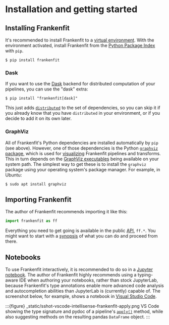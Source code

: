# Installation and getting started

## Installing Frankenfit

It's recommended to install Frankenfit to a [virtual
environment](https://packaging.python.org/en/latest/tutorials/installing-packages/#creating-and-using-virtual-environments).
With the environment activated, install Frankenfit from the [Python Package
Index](https://pypi.org/project/frankenfit/) with `pip`.

```
$ pip install frankenfit
```

### Dask

If you want to use the [Dask](https://www.dask.org) backend for distributed computation
of your pipelines, you can use the "dask" extra:
```
$ pip install "frankenfit[dask]"
```

This just adds [`distributed`](https://pypi.org/project/distributed/) to the set of
dependencies, so you can skip it if you already know that you have `distributed` in your
environment, or if you decide to add it on its own later.

### GraphViz

All of Frankenfit's Python dependencies are installed automatically by `pip` (see
above). However, one of those dependencies is the Python [`graphviz`
package](https://pypi.org/project/graphviz/), which is used for
[visualizing](visualizing-pipelines) Frankenfit pipelines and transforms. This in turn
depends on the [GraphViz executables](https://graphviz.org/download/) being available on
your system path. The simplest way to get these is to install the `graphviz` package
using your operating system's package manager. For example, in Ubuntu:

```
$ sudo apt install graphviz
```

## Importing Frankenfit

The author of Frankenfit recommends importing it like this:
```python
import frankenfit as ff
```

Everything you need to get going is available in the public [API](api-reference),
`ff.*`. You might want to start with a [synopsis](synopsis) of what you can do and
proceed from there.

## Notebooks

To use Frankenfit interactively, it is recommended to do so in a [Jupyter
notebook](https://jupyter.org). The author of Frankenfit highly recommends using a
typing-aware IDE when authoring your notebooks, rather than stock JupyterLab, because
Frankenfit's type annotations enable more advanced code analysis and autocompletion
abilities than JupyterLab is (currently) capable of. The screenshot below, for example,
shows a notebook in [Visual Studio
Code](https://code.visualstudio.com/docs/datascience/jupyter-notebooks).

:::{figure} _static/sshot-vscode-intellisense-frankenfit-apply.png
VS Code showing the type signature and pydoc of a pipeline's
[`apply()`](frankenfit.Pipeline.apply) method, while also suggesting methods on the
resulting pandas `DataFrame` object.
:::
